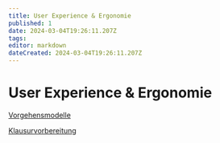 ```yaml
---
title: User Experience & Ergonomie
published: 1
date: 2024-03-04T19:26:11.207Z
tags: 
editor: markdown
dateCreated: 2024-03-04T19:26:11.207Z
---
```



# User Experience & Ergonomie

[Vorgehensmodelle](/fom/semester-6/user-experience-ergonomie/vorgehensmodelle.md)

[Klausurvorbereitung](/fom/semester-6/user-experience-ergonomie/klausurvorbereitung.md)
